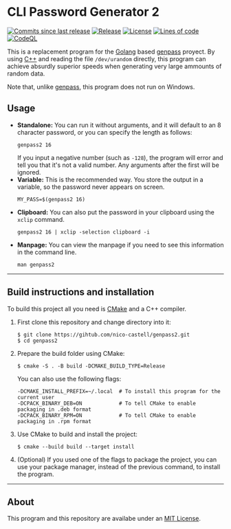 # CLI Password Generator 2
[![Commits since last release](https://img.shields.io/github/commits-since/nico-castell/genpass2/latest?label=Commits%20since%20last%20release&color=informational&logo=Git&logoColor=white&style=flat-square)](https://github.com/nico-castell/genpass2/commits)
[![Release](https://img.shields.io/github/v/release/nico-castell/genpass2?label=Release&color=informational&logo=GitHub&logoColor=white&style=flat-square)](https://github.com/nico-castell/genpass2/releases)
[![License](https://img.shields.io/github/license/nico-castell/genpass2?label=License&color=informational&logo=Open%20Source%20Initiative&logoColor=white&style=flat-square)](LICENSE)
[![Lines of code](https://img.shields.io/tokei/lines/github/nico-castell/genpass2?label=Lines%20of%20code&color=informational&logo=Go&logoColor=white&style=flat-square)](https://github.com/nico-castell/genpass2)
[![CodeQL](https://img.shields.io/github/workflow/status/nico-castell/genpass2/CodeQL?label=CodeQL&logo=GitHub%20Actions&logoColor=white&style=flat-square)](https://github.com/nico-castell/genpass2/actions/workflows/codeql-analysis.yml)

This is a replacement program for the [Golang](https://golang.org/) based
[genpass](https://github.com/nico-castell/genpass) proyect. By using [C++](https://isocpp.org/) and
reading the file `/dev/urandom` directly, this program can achieve absurdly superior speeds when
generating very large ammounts of random data.

Note that, unlike [genpass](https://github.com/nico-castell/genpass), this program does not run on
Windows.

## Usage
- **Standalone:** You can run it without arguments, and it will default to an 8 character password,
	or you can specify the length as follows:
	```shell
	genpass2 16
	```
	If you input a negative number (such as `-128`), the program will error and tell you that it's not
	a valid number. Any arguments after the first will be ignored.
- **Variable:** This is the recommended way. You store the output in a variable, so the password never appears on screen.
	```shell
	MY_PASS=$(genpass2 16)
	```
- **Clipboard:** You can also put the password in your clipboard using the `xclip` command.
	```shell
	genpass2 16 | xclip -selection clipboard -i
	```
- **Manpage:** You can view the manpage if you need to see this information in the command line.
	```shell
	man genpass2
	```

---
## Build instructions and installation
To build this project all you need is [CMake](https://cmake.org/) and a C++ compiler.

1. First clone this repository and change directory into it:
	```shell
	$ git clone https://gihtub.com/nico-castell/genpass2.git
	$ cd genpass2
	```
2. Prepare the build folder using CMake:
	```shell
	$ cmake -S . -B build -DCMAKE_BUILD_TYPE=Release
	```
	You can also use the following flags:
	```shell
	-DCMAKE_INSTALL_PREFIX=~/.local  # To install this program for the current user
	-DCPACK_BINARY_DEB=ON            # To tell CMake to enable packaging in .deb format
	-DCPACK_BINARY_RPM=ON            # To tell CMake to enable packaging in .rpm format
	```
3. Use CMake to build and install the project:
	```shell
	$ cmake --build build --target install
	```
4. (Optional) If you used one of the flags to package the project, you can use your package manager,
	instead of the previous command, to install the program.

---
## About
This program and this repository are availabe under an [MIT License](LICENSE).
